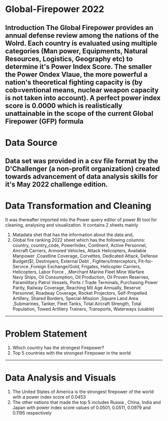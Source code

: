# Global-Firepower 2022

Introduction
The Global Firepower provides an annual defense review among the nations of the Wolrd. Each country is evaluated using multiple categories (Man power, Equipments, Natural Resources, Logistics, Geography etc) to determine it's Power Index Score. 
The smaller the Power Ondex Vlaue, the more powerful a nation's theoretical fighting capacity is (by cob=ventional means, nuclear weapon capacity is not taken into account).
A perfect power index score is 0.0000 which is realistically unattainable in the scope of the current Global Firepower (GFP) formula
---------------------------------------------------------------------------------------------------------------------------------------------------------------------
# Data Source

Data set was provided in a csv file format by the D'Challenger (a non-profit organization) created towards advancement of data analysis skills for it's May 2022 challenge edition. 
--------------------------------------------------------------------------------------------------------------------------------------------------------------------
# Data Transformation and Cleaning

It was thereafter imported into the Power query editor of power BI tool for cleaning, analysing and visualization. It contains 2 sheets mainly
1. Matadata shet that has the information about the data and,
2. Global fire ranking 2022 sheet which has the following columns: 
country, country_code,	PowerIndex,	Continent,	Active Personnel,	Aircraft Carriers,
Armored Vehicles,	Attack Helicopters,	Available Manpower	,Coastline Coverage,
Corvettes,	Dedicated Attack, Defense Budget($),	Destroyers,	External Debt	,
Fighters/Interceptors,	Fit-for-Service	,Foreign Exchange/Gold,	Frigates,
Helicopter Carriers,	Helicopters,	Labor Force	, ,Merchant Marine Fleet	Mine Warfare	
Navy Ships,	Oil Consumption, Oil Production,	Oil Proven Reserves,	Paramilitary Patrol Vessels,
Ports / Trade Terminals,	Purchasing Power Parity,	Railway Coverage,	Reaching Mil Age Annually,	Reserve Personnel,
Roadway Coverage,	Rocket Projectors,	Self-Propelled Artillery,	Shared Borders,	Special-Mission	,Square Land Area	,Submarines,
Tanker, Fleet Tanks, Total Aircraft Strength,	Total Population,	Towed Artillery	Trainers,	Transports,	Waterways (usable)
------------------------------------------------------------------------------------------------------------------------------------------------------------------
# Problem Statement

1. Which country has the strongest Firepower?
2. Top 5 countries with the strongest Firepower in the world 
-------------------------------------------------------------------------------------------------------------------------------------------------------------------
# Data Analysis and Visuals

1. The United States of America is the strongest firepower of the world with a power index score of 0.0453
2. The other nations that made the top 5 includes Russia , China, India and Japan with power index score values of 0.0501, 0.0511, 0.0979 and 0.1195 respectively 

